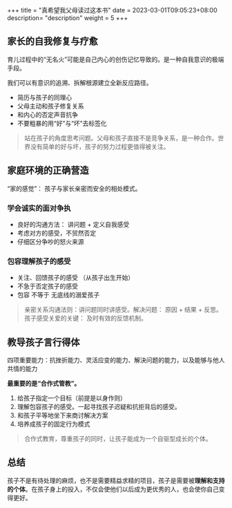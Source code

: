 +++
title = "真希望我父母读过这本书"
date =  2023-03-01T09:05:23+08:00
description= "description"
weight = 5
+++

## 家长的自我修复与疗愈

育儿过程中的“无名火”可能是自己内心的创伤记忆导致的。是一种自我意识的极端手段。

我们可以有意识的追溯、拆解根源建立全新反应路径。

- 简历与孩子的同理心
- 父母主动和孩子修复关系
- 和内心的否定声音抗争
- 不要粗暴的用“好”与“坏”去标签化

> 站在孩子的角度思考问题。父母和孩子直接不是竞争关系，是一种合作。世界没有简单的好与坏，孩子的努力过程更值得被关注。

## 家庭环境的正确营造

“家的感觉”： 孩子与家长亲密而安全的相处模式。

### 学会诚实的面对争执

- 良好的沟通方法： 讲问题 + 定义自我感受
- 考虑对方的感受，不贸然否定
- 仔细区分争吵的怒火来源

### 包容理解孩子的感受

- 关注、回馈孩子的感受 （从孩子出生开始）
- 不急于否定孩子的感受
- 包容 不等于 无底线的溺爱孩子

> 亲密关系沟通法则：讲问题同时讲感受。解决问题： 原因 + 结果 + 反思。 孩子感受关爱的关键： 及时有效的反馈机制。

## 教导孩子言行得体

四项重要能力：抗挫折能力、灵活应变的能力、解決问题的能力，以及能够与他人共情的能力

**最重要的是“合作式管教”。**

1. 给孩子指定一个目标（前提是以身作则）
2. 理解包容孩子的感受。一起寻找孩子迟疑和抗拒背后的感受。
3. 和孩子平等地坐下来商讨解决方案
4. 培养成孩子的固定行为模式

> 合作式教育，尊重孩子的同时，让孩子能成为一个自驱型成长的个体。

## 总结

孩子不是有待处理的麻烦，也不是需要精益求精的项目，孩子是需要被**理解和支持的个体**。在孩子身上的投入，不仅会使他们以后成为更优秀的人，也会使你自己变得更好。